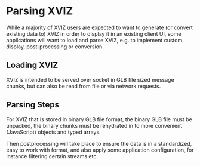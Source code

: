 # Parsing XVIZ

While a majority of XVIZ users are expected to want to generate (or convert existing data to) XVIZ in order to display it in an existing client UI, some applications will want to load and parse XVIZ, e.g. to implement custom display, post-processing or conversion.


## Loading XVIZ

XVIZ is intended to be served over socket in GLB file sized message chunks, but can also be read from file or via network requests.


## Parsing Steps

For XVIZ that is stored in binary GLB file format, the binary GLB file must be unpacked, the binary chunks must be rehydrated in to more convenient (JavaScript) objects and typed arrays.

Then postprocessing will take place to ensure the data is in a standardized, easy to work with format, and also apply some application configuration, for instance filtering certain streams etc.

